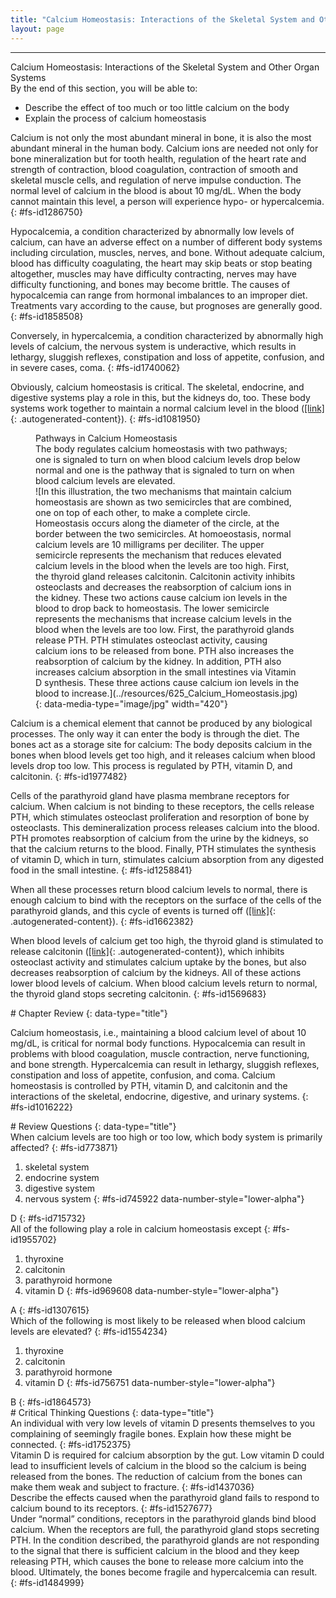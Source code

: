 ```yaml
---
title: "Calcium Homeostasis: Interactions of the Skeletal System and Other Organ Systems"
layout: page
---
```

---

<div data-type="title">
Calcium Homeostasis: Interactions of the Skeletal System and Other Organ
Systems
</div>
<div data-type="abstract" markdown="1">
By the end of this section, you will be able to:

* Describe the effect of too much or too little calcium on the body
* Explain the process of calcium homeostasis

</div>
Calcium is not only the most abundant mineral in bone, it is also the
most abundant mineral in the human body. Calcium ions are needed not
only for bone mineralization but for tooth health, regulation of the
heart rate and strength of contraction, blood coagulation, contraction
of smooth and skeletal muscle cells, and regulation of nerve impulse
conduction. The normal level of calcium in the blood is about 10 mg/dL.
When the body cannot maintain this level, a person will experience hypo-
or hypercalcemia.
{: #fs-id1286750}

<span data-type="term">Hypocalcemia</span>, a condition characterized by
abnormally low levels of calcium, can have an adverse effect on a number
of different body systems including circulation, muscles, nerves, and
bone. Without adequate calcium, blood has difficulty coagulating, the
heart may skip beats or stop beating altogether, muscles may have
difficulty contracting, nerves may have difficulty functioning, and
bones may become brittle. The causes of hypocalcemia can range from
hormonal imbalances to an improper diet. Treatments vary according to
the cause, but prognoses are generally good.
{: #fs-id1858508}

Conversely, in <span data-type="term">hypercalcemia</span>, a condition
characterized by abnormally high levels of calcium, the nervous system
is underactive, which results in lethargy, sluggish reflexes,
constipation and loss of appetite, confusion, and in severe cases, coma.
{: #fs-id1740062}

Obviously, calcium homeostasis is critical. The skeletal, endocrine, and
digestive systems play a role in this, but the kidneys do, too. These
body systems work together to maintain a normal calcium level in the
blood ([\[link\]](#fig-ch06_07_01){: .autogenerated-content}).
{: #fs-id1081950}

<figure id="fig-ch06_07_01">
<div data-type="title">
Pathways in Calcium Homeostasis
</div>
<figcaption>
The body regulates calcium homeostasis with two pathways; one is
signaled to turn on when blood calcium levels drop below normal and one
is the pathway that is signaled to turn on when blood calcium levels are
elevated.
</figcaption>
<span markdown="1" data-type="media" id="fs-id1091621" data-alt="In this
illustration, the two mechanisms that maintain calcium homeostasis are
shown as two semicircles that are combined, one on top of each other, to
make a complete circle. Homeostasis occurs along the diameter of the
circle, at the border between the two semicircles. At homoeostasis,
normal calcium levels are 10 milligrams per deciliter. The upper
semicircle represents the mechanism that reduces elevated calcium levels
in the blood when the levels are too high. First, the thyroid gland
releases calcitonin. Calcitonin activity inhibits osteoclasts and
decreases the reabsorption of calcium ions in the kidney. These two
actions cause calcium ion levels in the blood to drop back to
homeostasis. The lower semicircle represents the mechanisms that
increase calcium levels in the blood when the levels are too low. First,
the parathyroid glands release PTH. PTH stimulates osteoclast activity,
causing calcium ions to be released from bone. PTH also increases the
reabsorption of calcium by the kidney. In addition, PTH also increases
calcium absorption in the small intestines via Vitamin D synthesis.
These three actions cause calcium ion levels in the blood to increase.">
![In this illustration, the two mechanisms that maintain calcium
homeostasis are shown as two semicircles that are combined, one on top
of each other, to make a complete circle. Homeostasis occurs along the
diameter of the circle, at the border between the two semicircles. At
homoeostasis, normal calcium levels are 10 milligrams per deciliter. The
upper semicircle represents the mechanism that reduces elevated calcium
levels in the blood when the levels are too high. First, the thyroid
gland releases calcitonin. Calcitonin activity inhibits osteoclasts and
decreases the reabsorption of calcium ions in the kidney. These two
actions cause calcium ion levels in the blood to drop back to
homeostasis. The lower semicircle represents the mechanisms that
increase calcium levels in the blood when the levels are too low. First,
the parathyroid glands release PTH. PTH stimulates osteoclast activity,
causing calcium ions to be released from bone. PTH also increases the
reabsorption of calcium by the kidney. In addition, PTH also increases
calcium absorption in the small intestines via Vitamin D synthesis.
These three actions cause calcium ion levels in the blood to
increase.](../resources/625_Calcium_Homeostasis.jpg){:
data-media-type="image/jpg" width="420"} </span>
</figure>
Calcium is a chemical element that cannot be produced by any biological
processes. The only way it can enter the body is through the diet. The
bones act as a storage site for calcium: The body deposits calcium in
the bones when blood levels get too high, and it releases calcium when
blood levels drop too low. This process is regulated by PTH, vitamin D,
and calcitonin.
{: #fs-id1977482}

Cells of the parathyroid gland have plasma membrane receptors for
calcium. When calcium is not binding to these receptors, the cells
release PTH, which stimulates osteoclast proliferation and resorption of
bone by osteoclasts. This demineralization process releases calcium into
the blood. PTH promotes reabsorption of calcium from the urine by the
kidneys, so that the calcium returns to the blood. Finally, PTH
stimulates the synthesis of vitamin D, which in turn, stimulates calcium
absorption from any digested food in the small intestine.
{: #fs-id1258841}

When all these processes return blood calcium levels to normal, there is
enough calcium to bind with the receptors on the surface of the cells of
the parathyroid glands, and this cycle of events is turned off
([\[link\]](#fig-ch06_07_01){: .autogenerated-content}).
{: #fs-id1662382}

When blood levels of calcium get too high, the thyroid gland is
stimulated to release calcitonin ([\[link\]](#fig-ch06_07_01){:
.autogenerated-content}), which inhibits osteoclast activity and
stimulates calcium uptake by the bones, but also decreases reabsorption
of calcium by the kidneys. All of these actions lower blood levels of
calcium. When blood calcium levels return to normal, the thyroid gland
stops secreting calcitonin.
{: #fs-id1569683}

<section data-depth="1" id="fs-id1026742" class="summary" markdown="1">
# Chapter Review
{: data-type="title"}

Calcium homeostasis, i.e., maintaining a blood calcium level of about 10
mg/dL, is critical for normal body functions. Hypocalcemia can result in
problems with blood coagulation, muscle contraction, nerve functioning,
and bone strength. Hypercalcemia can result in lethargy, sluggish
reflexes, constipation and loss of appetite, confusion, and coma.
Calcium homeostasis is controlled by PTH, vitamin D, and calcitonin and
the interactions of the skeletal, endocrine, digestive, and urinary
systems.
{: #fs-id1016222}

</section>
<section data-depth="1" id="fs-id1180511" class="multiple-choice" markdown="1">
# Review Questions
{: data-type="title"}

<div data-type="exercise" id="fs-id1284795">
<div data-type="problem" id="fs-id1527934" markdown="1">
When calcium levels are too high or too low, which body system is
primarily affected?
{: #fs-id773871}

1.  skeletal system
2.  endocrine system
3.  digestive system
4.  nervous system
{: #fs-id745922 data-number-style="lower-alpha"}

</div>
<div data-type="solution" id="fs-id755495" data-label="" markdown="1">
D
{: #fs-id715732}

</div>
</div>
<div data-type="exercise" id="fs-id1829377">
<div data-type="problem" id="fs-id813284" markdown="1">
All of the following play a role in calcium homeostasis except
{: #fs-id1955702}

1.  thyroxine
2.  calcitonin
3.  parathyroid hormone
4.  vitamin D
{: #fs-id969608 data-number-style="lower-alpha"}

</div>
<div data-type="solution" id="fs-id1180259" data-label="" markdown="1">
A
{: #fs-id1307615}

</div>
</div>
<div data-type="exercise" id="fs-id1804706">
<div data-type="problem" id="fs-id1527635" markdown="1">
Which of the following is most likely to be released when blood calcium
levels are elevated?
{: #fs-id1554234}

1.  thyroxine
2.  calcitonin
3.  parathyroid hormone
4.  vitamin D
{: #fs-id756751 data-number-style="lower-alpha"}

</div>
<div data-type="solution" id="fs-id1812183" data-label="" markdown="1">
B
{: #fs-id1864573}

</div>
</div>
</section>
<section data-depth="1" id="fs-id1954104" class="free-response" markdown="1">
# Critical Thinking Questions
{: data-type="title"}

<div data-type="exercise" id="fs-id1739710">
<div data-type="problem" id="fs-id1127823" markdown="1">
An individual with very low levels of vitamin D presents themselves to
you complaining of seemingly fragile bones. Explain how these might be
connected.
{: #fs-id1752375}

</div>
<div data-type="solution" id="fs-id1554131" data-label="" markdown="1">
Vitamin D is required for calcium absorption by the gut. Low vitamin D
could lead to insufficient levels of calcium in the blood so the calcium
is being released from the bones. The reduction of calcium from the
bones can make them weak and subject to fracture.
{: #fs-id1437036}

</div>
</div>
<div data-type="exercise" id="fs-id1640031">
<div data-type="problem" id="fs-id1201067" markdown="1">
Describe the effects caused when the parathyroid gland fails to respond
to calcium bound to its receptors.
{: #fs-id1527677}

</div>
<div data-type="solution" id="fs-id1968878" data-label="" markdown="1">
Under “normal” conditions, receptors in the parathyroid glands bind
blood calcium. When the receptors are full, the parathyroid gland stops
secreting PTH. In the condition described, the parathyroid glands are
not responding to the signal that there is sufficient calcium in the
blood and they keep releasing PTH, which causes the bone to release more
calcium into the blood. Ultimately, the bones become fragile and
hypercalcemia can result.
{: #fs-id1484999}

</div>
</div>
</section>



